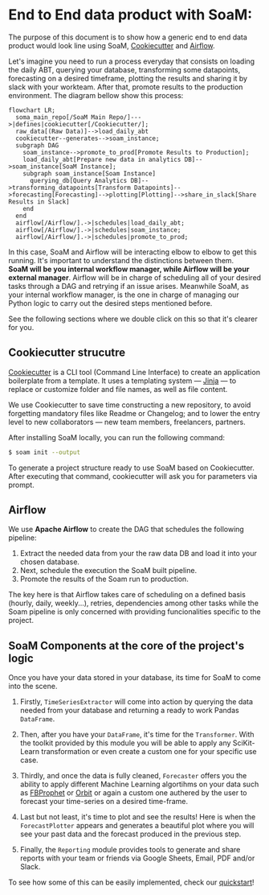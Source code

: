 # End to End data product with SoaM:

The purpose of this document is to show how a generic end to end data product would look line using SoaM, [Cookiecutter](https://cookiecutter.readthedocs.io/en/) and [Airflow](http://airflow.apache.org/).

Let's imagine you need to run a process everyday that consists on loading the daily ABT, querying your database, transforming some datapoints, forecasting on a desired timeframe, plotting the results and sharing it by slack with your workteam. After that, promote results to the production environment. The diagram bellow show this process:

```mermaid
flowchart LR;
  soma_main_repo[/SoaM Main Repo/]--->|defines|cookiecutter[/Cookiecutter/];
  raw_data[(Raw Data)]-->load_daily_abt
  cookiecutter--generates-->soam_instance;
  subgraph DAG
    soam_instance-->promote_to_prod[Promote Results to Production];
    load_daily_abt[Prepare new data in analytics DB]-->soam_instance[SoaM Instance];
    subgraph soam_instance[Soam Instance]
      querying_db[Query Analytics DB]-->transforming_datapoints[Transform Datapoints]-->forecasting[Forecasting]-->plotting[Plotting]-->share_in_slack[Share Results in Slack]
    end
  end
  airflow[/Airflow/].->|schedules|load_daily_abt;
  airflow[/Airflow/].->|schedules|soam_instance;
  airflow[/Airflow/].->|schedules|promote_to_prod;
```

In this case, SoaM and Airflow will be interacting elbow to elbow to get this running. It's important to understand the distinctions between them.  
**SoaM will be you internal workflow manager, while Airflow will be your external manager**. Airflow will be in charge of scheduling all of your desired tasks through a DAG and retrying if an issue arises. Meanwhile SoaM, as your internal workflow manager, is the one in charge of managing our Python logic to carry out the desired steps mentioned before.

See the following sections where we double click on this so that it's clearer for you.


## Cookiecutter strucutre

[Cookiecutter](https://medium.com/worldsensing-techblog/project-templates-and-cookiecutter-6d8f99a06374) is a CLI tool (Command Line Interface) to create an application boilerplate from a template. It uses a templating system — [Jinja](https://jinja.palletsprojects.com/) — to replace or customize folder and file names, as well as file content.

We use Cookiecutter to save time constructing a new repository, to avoid forgetting mandatory files like Readme or Changelog; and to lower the entry level to new collaborators — new team members, freelancers, partners.

After installing SoaM locally, you can run the following command:

```bash
$ soam init --output
```

To generate a project structure ready to use SoaM based on Cookiecutter. After executing that command, cookiecutter will ask you for parameters via prompt.

## Airflow

We use **Apache Airflow** to create the DAG that schedules the following pipeline:
1. Extract the needed data from your the raw data DB and load it into your chosen database.
1. Next, schedule the execution the SoaM built pipeline.
1. Promote the results of the Soam run to production.

The key here is that Airflow takes care of scheduling on a defined basis (hourly, daily, weekly...), retries, dependencies among other tasks while the Soam pipeline is only concerned with providing funcionalities specific to the project.

## SoaM Components at the core of the project's logic

Once you have your data stored in your database, its time for SoaM to come into the scene.

1. Firstly, `TimeSeriesExtractor` will come into action by querying the data needed from your database and returning a ready to work Pandas `DataFrame`.

2. Then, after you have your `DataFrame`, it's time for the `Transformer`. With the toolkit provided by this module you will be able to apply any SciKit-Learn transformation or even create a custom one for your specific use case.

3. Thirdly, and once the data is fully cleaned, `Forecaster` offers you the ability to apply different Machine Learning algortihms on your data such as [FBProphet](https://facebook.github.io/prophet/) or [Orbit](https://github.com/uber/orbit) or again a custom one authered by the user to forecast your time-series on a desired time-frame.

4. Last but not least, it's time to plot and see the results! Here is when the `ForecastPlotter` appears and generates a beautiful plot where you will see your past data and the forecast produced in the previous step.

5. Finally, the `Reporting` module provides tools to generate and share reports with your team or friends via Google Sheets, Email, PDF and/or Slack.

To see how some of this can be easily implemented, check our [quickstart](notebook/examples/quickstart.ipynb)!
